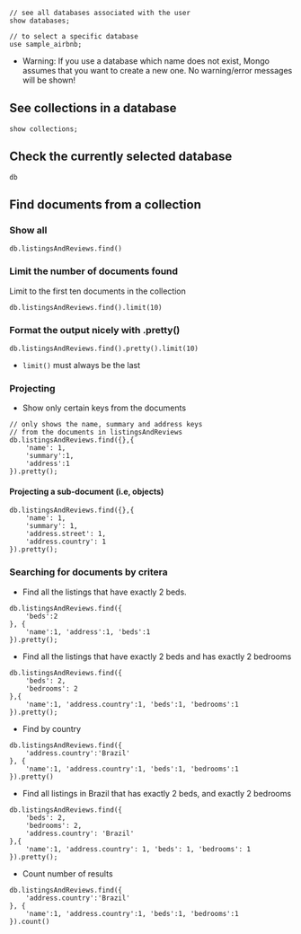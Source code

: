 ```
// see all databases associated with the user
show databases;
```

```
// to select a specific database
use sample_airbnb;
```

* Warning: If you use a database which name does not exist,
Mongo assumes that you want to create a new one. No warning/error 
messages will be shown!

## See collections in a database
```
show collections;
```

## Check the currently selected database
```
db
```

## Find documents from a collection

### Show all
```
db.listingsAndReviews.find()
```

### Limit the number of documents found
Limit to the first ten documents in the collection
```
db.listingsAndReviews.find().limit(10)
```

### Format the output nicely with .pretty()
```
db.listingsAndReviews.find().pretty().limit(10)
```
* `limit()` must always be the last

### Projecting
* Show only certain keys from the documents
```
// only shows the name, summary and address keys
// from the documents in listingsAndReviews 
db.listingsAndReviews.find({},{
    'name': 1,
    'summary':1,
    'address':1
}).pretty();
```

#### Projecting a sub-document (i.e, objects)
```
db.listingsAndReviews.find({},{
    'name': 1,
    'summary': 1,
    'address.street': 1,
    'address.country': 1
}).pretty();
```

### Searching for documents by critera

* Find all the listings that have exactly 2 beds.
```
db.listingsAndReviews.find({
    'beds':2
}, {
    'name':1, 'address':1, 'beds':1
}).pretty();
```

* Find all the listings that have exactly 2 beds and
has exactly 2 bedrooms

```
db.listingsAndReviews.find({
    'beds': 2,
    'bedrooms': 2
},{
    'name':1, 'address.country':1, 'beds':1, 'bedrooms':1
}).pretty();
```

* Find by country
```
db.listingsAndReviews.find({
    'address.country':'Brazil'
}, {
    'name':1, 'address.country':1, 'beds':1, 'bedrooms':1
}).pretty()
```

* Find all listings in Brazil that has exactly 2 beds, and exactly 2 bedrooms
```
db.listingsAndReviews.find({
    'beds': 2,
    'bedrooms': 2,
    'address.country': 'Brazil'
},{
    'name':1, 'address.country': 1, 'beds': 1, 'bedrooms': 1
}).pretty();
```

* Count number of results
```
db.listingsAndReviews.find({
    'address.country':'Brazil'
}, {
    'name':1, 'address.country':1, 'beds':1, 'bedrooms':1
}).count()
```